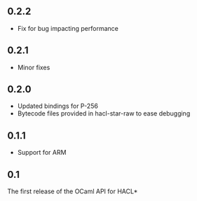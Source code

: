 ## 0.2.2
- Fix for bug impacting performance

## 0.2.1
- Minor fixes

## 0.2.0
- Updated bindings for P-256
- Bytecode files provided in hacl-star-raw to ease debugging

## 0.1.1
- Support for ARM

## 0.1
The first release of the OCaml API for HACL*
